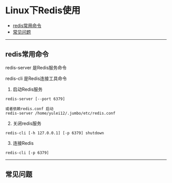 # Linux下Redis使用

<!-- TOC -->

- [redis常用命令](#redis常用命令)
- [常见问题](#常见问题)

<!-- /TOC -->

---
## redis常用命令

redis-server 是Redis服务命令

redis-cli 是Redis连接工具命令

1. 启动Redis服务

```
redis-server [--port 6379]

或者依赖redis.conf 启动
redis-server /home/yulei12/.jumbo/etc/redis.conf
```

2. 关闭redis服务

```
redis-cli [-h 127.0.0.1] [-p 6379] shutdown
```

3. 连接Redis

```
redis-cli [-p 6379]
```

---
## 常见问题

